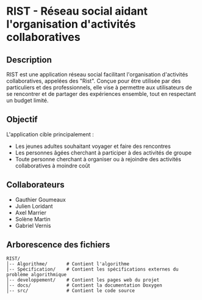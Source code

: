 # RIST - Réseau social aidant l'organisation d'activités collaboratives

## Description
RIST est une application réseau social facilitant l'organisation d'activités collaboratives, appelées des "Rist". Conçue pour être utilisée par des particuliers et des professionnels, elle vise à permettre aux utilisateurs de se rencontrer et de partager des expériences ensemble, tout en respectant un budget limité.

## Objectif
L'application cible principalement :
- Les jeunes adultes souhaitant voyager et faire des rencontres
- Les personnes âgées cherchant à participer à des activités de groupe
- Toute personne cherchant à organiser ou à rejoindre des activités collaboratives à moindre coût

## Collaborateurs
- Gauthier Goumeaux
- Julien Loridant
- Axel Marrier
- Solène Martin
- Gabriel Vernis

## Arborescence des fichiers
```
RIST/
│-- Algorithme/       # Contient l'algorithme
│-- Spécification/    # Contient les spécifications externes du problème algorithmique
│-- developpement/    # Contient les pages web du projet
│-- docs/             # Contient la documentation Doxygen
│-- src/              # Contient le code source
```
